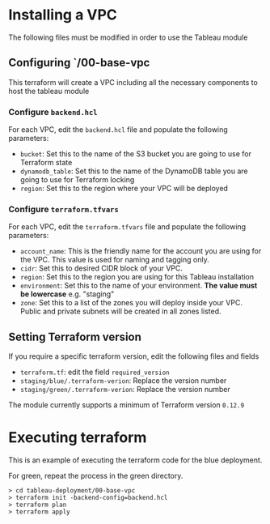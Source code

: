 # Installing a VPC
The following files must be modified in order to use the Tableau module

## Configuring `/00-base-vpc
This terraform will create a VPC including all the necessary components to host the tableau module

### Configure `backend.hcl`
For each VPC, edit the `backend.hcl` file and populate the following parameters:

- `bucket`: Set this to the name of the S3 bucket you are going to use for Terraform state
- `dynamodb_table`: Set this to the name of the DynamoDB table you are going to use for Terraform locking
- `region`: Set this to the region where your VPC will be deployed

### Configure `terraform.tfvars`
For each VPC, edit the `terraform.tfvars` file and populate the following parameters:

- `account_name`: This is the friendly name for the account you are using for the VPC. This value is used for naming and tagging only.
- `cidr`: Set this to desired CIDR block of your VPC.
- `region`: Set this to the region you are using for this Tableau installation
- `environment`: Set this to the name of your environment. **The value must be lowercase** e.g. "staging"
- `zone`: Set this to a list of the zones you will deploy inside your VPC. Public and private subnets will be created in all zones listed.

## Setting Terraform version
If you require a specific terraform version, edit the following files and fields
- `terraform.tf`: edit the field `required_version`
- `staging/blue/.terraform-verion`: Replace the version number
- `staging/green/.terraform-verion`: Replace the version number

The module currently supports a minimum of Terraform version `0.12.9`

# Executing terraform
This is an example of executing the terraform code for the blue deployment.

For green, repeat the process in the green directory.

```shell
> cd tableau-deployment/00-base-vpc
> terraform init -backend-config=backend.hcl
> terraform plan
> terraform apply
```
